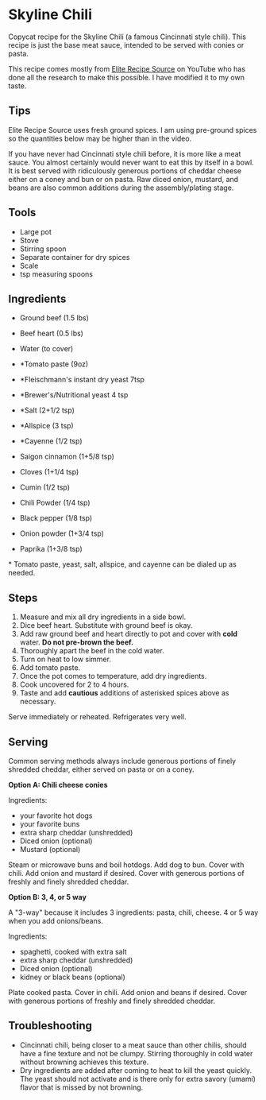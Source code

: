 Skyline Chili
=============

Copycat recipe for the Skyline Chili (a famous Cincinnati
style chili). This recipe is just the base meat sauce, intended to be served with conies or pasta.

This recipe comes mostly from [Elite Recipe Source](https://www.youtube.com/watch?v=3FuDnpO51Uc) on YouTube who has done all the research to make this possible. I have modified it to my own taste.

Tips
----
Elite Recipe Source uses fresh ground spices. I am using pre-ground spices so the quantities below may be higher than in the video.

If you have never had Cincinnati style chili before, it is more like a meat sauce. You almost certainly would never want to eat this by itself in a bowl. It is best  served with ridiculously generous portions of cheddar cheese either on a coney and bun or on pasta. Raw diced onion, mustard, and beans are also common additions during the assembly/plating stage.

Tools
-----

 - Large pot
 - Stove
 - Stirring spoon
 - Separate container for dry spices
 - Scale
 - tsp measuring spoons

Ingredients
-----------

 - Ground beef (1.5 lbs)
 - Beef heart (0.5 lbs)
 - Water (to cover)
 - \*Tomato paste (9oz)
 
 - \*Fleischmann's instant dry yeast 7tsp
 - \*Brewer's/Nutritional yeast 4 tsp

 - \*Salt (2+1/2 tsp)
 - \*Allspice (3 tsp)
 - \*Cayenne (1/2 tsp)
 - Saigon cinnamon (1+5/8 tsp)
 - Cloves (1+1/4 tsp)
 - Cumin (1/2 tsp)
 - Chili Powder (1/4 tsp)
 - Black pepper (1/8 tsp)
 - Onion powder (1+3/4 tsp)
 - Paprika (1+3/8 tsp)

\* Tomato paste, yeast, salt, allspice, and cayenne can be dialed up as needed.

Steps
-----

1. Measure and mix all dry ingredients in a side bowl.
2. Dice beef heart. Substitute with ground beef is okay.
3. Add raw ground beef and heart directly to pot and cover with **cold** water. **Do not pre-brown the beef.**
4. Thoroughly apart the beef in the cold water.
5. Turn on heat to low simmer.
6. Add tomato paste.
7. Once the pot comes to temperature, add dry ingredients.
8. Cook uncovered for 2 to 4 hours.
9. Taste and add **cautious** additions of asterisked spices above as necessary.

Serve immediately or reheated. Refrigerates very well.

Serving
-------

Common serving methods always include generous portions of finely shredded cheddar, either served on pasta or on a coney.

**Option A: Chili cheese conies**

Ingredients:  

 - your favorite hot dogs
 - your favorite buns
 - extra sharp cheddar (unshredded)
 - Diced onion (optional)
 - Mustard (optional)

Steam or microwave buns and boil hotdogs. Add dog to bun. Cover with chili. Add onion and mustard if desired. Cover with generous portions of freshly and finely shredded cheddar.

**Option B: 3, 4, or 5 way**

A "3-way" because it includes 3 ingredients: pasta, chili, cheese. 4 or 5 way when you add onions/beans.

Ingredients:
 
 - spaghetti, cooked with extra salt
 - extra sharp cheddar (unshredded)
 - Diced onion (optional)
 - kidney or black beans (optional)

Plate cooked pasta. Cover in chili. Add onion and beans if desired. Cover with generous portions of freshly and finely shredded cheddar.

Troubleshooting
---------------

 - Cincinnati chili, being closer to a meat sauce than other chilis, should have a fine texture and not be clumpy. Stirring thoroughly in cold water without browning achieves this texture.
 - Dry ingredients are added after coming to heat to kill the yeast quickly. The yeast should not activate and is there only for extra savory (umami) flavor that is missed by not browning.

